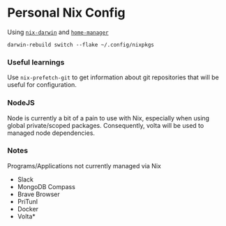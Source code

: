 # Personal Nix Config

Using [`nix-darwin`](https://github.com/LnL7/nix-darwin) and
[`home-manager`](https://github.com/nix-community/home-manager) 

```
darwin-rebuild switch --flake ~/.config/nixpkgs
```

### Useful learnings

Use `nix-prefetch-git` to get information about git repositories that will be useful for
configuration. 

### NodeJS
Node is currently a bit of a pain to use with Nix, especially when using global private/scoped packages. Consequently, volta will be used to managed node dependencies.

### Notes

Programs/Applications not currently managed via Nix

 - Slack
 - MongoDB Compass
 - Brave Browser
 - PriTunl
 - Docker
 - Volta*
